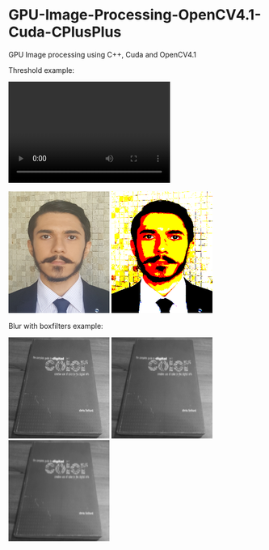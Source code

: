 # GPU-Image-Processing-OpenCV4.1-Cuda-CPlusPlus
GPU Image processing using C++, Cuda and OpenCV4.1

Threshold example:

<p>
  <video width="320" height="200" src="originalThreshold.avi" controls preload>
  <video width="320" height="200" src="resoultThreshold.avi" controls preload>
</p>


<p>
  <img width="200" height="240" src="template.png">
  <img width="200" height="240" src="thresholdedImage.png">
</p>


Blur with boxfilters example:

<p>
  <img width="200" height="200" src="Blurred3x3.png">
  <img width="200" height="200" src="Blurred5x5.png">
  <img width="200" height="200" src="Blurred7x7.png">
</p>
